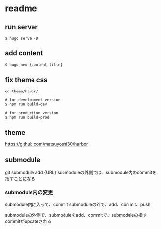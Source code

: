 # readme
## run server

```
$ hugo serve -D
```

## add content

```
$ hugo new {content title}
```

## fix theme css 
```
cd theme/havor/
```


```
# for development version
$ npm run build-dev

# for production version
$ npm run build-prod
```


## theme
https://github.com/matsuyoshi30/harbor


## submodule
git submodule add {URL}
submoduleの外側では、submodule内のcommitを指すことになる

### submodule内の変更
submodule内に入って、commit
submoduleの外で、add、commit、push

submoduleの外側で、submoduleをadd、commitで、submoduleの指すcommitがupdateされる



